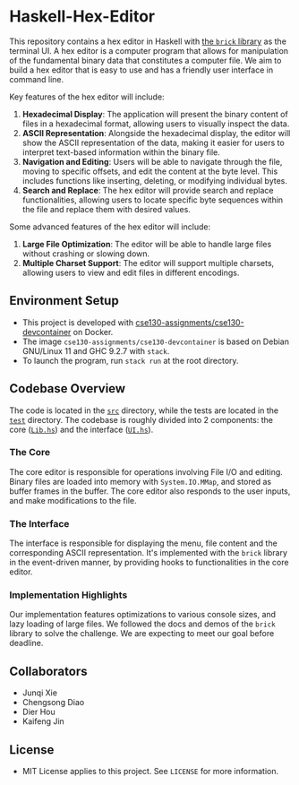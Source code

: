 # Haskell-Hex-Editor

This repository contains a hex editor in Haskell with [the `brick` library](https://github.com/jtdaugherty/brick/) as the terminal UI. A hex editor is a computer program that allows for manipulation of the fundamental binary data that constitutes a computer file. We aim to build a hex editor that is easy to use and has a friendly user interface in command line.

Key features of the hex editor will include:

1. **Hexadecimal Display**: The application will present the binary content of files in a hexadecimal format, allowing users to visually inspect the data.
2. **ASCII Representation**: Alongside the hexadecimal display, the editor will show the ASCII representation of the data, making it easier for users to interpret text-based information within the binary file.
3. **Navigation and Editing**: Users will be able to navigate through the file, moving to specific offsets, and edit the content at the byte level. This includes functions like inserting, deleting, or modifying individual bytes.
4. **Search and Replace**: The hex editor will provide search and replace functionalities, allowing users to locate specific byte sequences within the file and replace them with desired values.

Some advanced features of the hex editor will include:

1. **Large File Optimization**: The editor will be able to handle large files without crashing or slowing down.
2. **Multiple Charset Support**: The editor will support multiple charsets, allowing users to view and edit files in different encodings.

## Environment Setup

* This project is developed with [cse130-assignments/cse130-devcontainer](https://github.com/cse130-assignments/cse130-devcontainer/pkgs/container/cse130-devcontainer) on Docker.
* The image `cse130-assignments/cse130-devcontainer` is based on Debian GNU/Linux 11 and GHC 9.2.7 with `stack`.
* To launch the program, run `stack run` at the root directory.

## Codebase Overview

The code is located in the [`src`](src) directory, while the tests are located in the [`test`](test) directory. The codebase is roughly divided into 2 components: the core ([`Lib.hs`](Lib.hs)) and the interface ([`UI.hs`](UI.hs)).

### The Core

The core editor is responsible for operations involving File I/O and editing. Binary files are loaded into memory with `System.IO.MMap`, and stored as buffer frames in the buffer. The core editor also responds to the user inputs, and make modifications to the file.

### The Interface

The interface is responsible for displaying the menu, file content and the corresponding ASCII representation. It's implemented with the `brick` library in the event-driven manner, by providing hooks to functionalities in the core editor.

### Implementation Highlights

Our implementation features optimizations to various console sizes, and lazy loading of large files. We followed the docs and demos of the `brick` library to solve the challenge. We are expecting to meet our goal before deadline.

## Collaborators

* Junqi Xie
* Chengsong Diao
* Dier Hou
* Kaifeng Jin

## License

* MIT License applies to this project. See `LICENSE` for more information.
